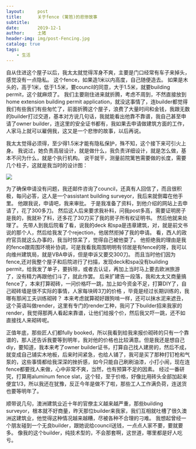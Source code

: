 ```yaml
---
layout:     post
title:      关于fence (篱笆)的悲惨故事
subtitle:   
date:       2019-12-1
author:     土猪
header-img: img/post-Fencing.jpg
catalog: true
tags:
    - 生活
---
```



自从住进这个屋子以后，我太太就觉得浑身不爽，主要是门口经常有车子来掉头，感觉没有一点隐私。 这个fence，如果造1米以内高度，自己随便造去。 如果是木头的，高于1米，低于1.5米，要council的同意，大于1.5米，就要building permit，这个就麻烦了。 我们主要刚住进来就折腾，考虑不周到，不然直接放到home extension building permit application，就没这事情了，连builder都觉得我们有些我们有些匆忙了，前面折腾这个屋子，浪费了大量时间和金钱，我跟无数的builder打过交道，基本对方说几句话，我就能看出他靠不靠谱，我自己甚至申请了owner builder，连这里的安全证书都有，我如果去申请做建筑方面的工作，人家马上就可以雇佣我，这又是一个悲惨的故事，以后再说。




我太太觉得必须得，至少得1.5米才能有隐私保护，殊不知，这个接下来可引火上身。 我说过，她负责高层设计，就是做什么，我负责详细设计，就是怎么做，基本不问为什么，就是个执行机构。 说干就干，测量前院篱笆需要做的长度，需要几个柱子，这就是我当时的设计图：

![](https://cdn.steemitimages.com/DQmRSJg1Xf73vt9qkK6pUa9T7G5ZQLpFsCaRf3BH8yV4vU9/image.png)


为了确保申请没有问题，我还邮件咨询了council，还真有人回信了，而且很积极，每问必答，这人是一个assistant building surveyor，我后来就倒霉在他手里。 他跟我说，申请吧，我来审批。 于是我准备了资料，到他介绍的网站上去申请了，花了300多刀。 然后这人后来要求我补料，问我post多高，需要证明房子是我的，我就补了料，还多花了30刀买了我的房子所有权证明书。 然后他就来处理了。 先带人到我后院看了看，说我的deck 和spa是违章建筑，对，就是前文书说的那个人，然后给我发了个rejection，他居然拒掉了我的申请。 看，西人的政府官员就这么办事的，我当时惊呆了，觉得自己被他耍了。 他拒绝我的理由是我的fence跟周围环境补协调，可是我看我周围明明有邻居是有fence的呀，我可以向维州建筑局，就是VBA申诉，但是申诉又要交300刀。 而且当时他们因为fence,还对我整个屋子和后院进行了扫描，发现deck和spa没有building permit，给我发了单子，要拆除，或者去认证，再加上当时马上要去欧洲旅游了，没有精力再跟他们斗了，就此作罢。 后来扩建告一段落，我和太太又商量搞fence了，本来打算砌砖，一问价格吓一跳，加上如今资金不足，打算DIY了，自己砌砖墙是很不实际的事情，人家每块砖3刀的价格 ，毕竟是经过长期训练的，我哪有那闲工夫训练砌砖？ 本来考虑就算砌好跟狗啃一样，还可以抹水泥来遮丑，这个英语叫做render，这里有专门的render工种，我问了下builder招来我家的render，我觉得那两人看起来靠谱，让他们给报个价，然后我又吓一跳，还不如直接找人来砌砖呢。  



正值年底，那些匠人们都fully booked，所以我看到给我来报价砌砖的只有一个靠谱的，那人还告诉我要等到明年，我对他的价格也比较满意。但是我还是想自己diy，要知道，我本来考了owner builder证书，打算自己找人建房的，然后不成，就变成自己铺实木地板，后来时间紧急，也给人铺了，我可是买了那种打钉枪和气泵的，这些事情都给我深深的挫折感，如今只能自己刷刷油漆，小打小闹，现在连fence都要找人来做，心中非常不爽，当然，也有预算不足的因素。 经过一番研究，打算用aluminum fence slat，这个轻，至于价格，好像比用砖头全部加起来便宜1/3，所以我还在犹豫，反正今年是做不了啦，那些工人工作满负荷，连送货也要等明年了。 




顺带说几句，澳洲建筑业近十年的官僚主义越来越严重，那些building surveyor，根本就不好商量，昨天那位builder来我家，我们互相就吐槽了很久澳洲这建筑业，他觉得这种情况越来越糟，尽被各种不合理的刁难。 我想起曾经一个朋友碰到一个无良builder，跟她说给council送钱，一点点人家不要，要就要多。 像我的这个builder，纯技术型的，不会那套啊，这世道，哪里都是好人吃亏。


